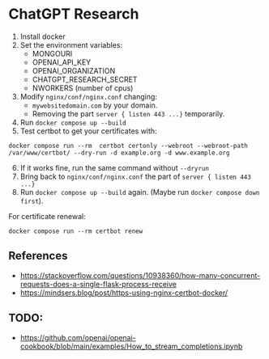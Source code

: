 # ChatGPT Research
1. Install docker
2. Set the environment variables:
    - MONGOURI
    - OPENAI_API_KEY
    - OPENAI_ORGANIZATION
    - CHATGPT_RESEARCH_SECRET
    - NWORKERS (number of cpus)
3. Modify `nginx/conf/nginx.conf` changing:
    - `mywebsitedomain.com` by your domain.
    - Removing the part `server { listen 443 ...}` temporarily.
4. Run `docker compose up --build`
5. Test certbot to get your certificates with:
```
docker compose run --rm  certbot certonly --webroot --webroot-path /var/www/certbot/ --dry-run -d example.org -d www.example.org
```
6. If it works fine, run the same command without `--dryrun`
7. Bring back to `nginx/conf/nginx.conf` the part of `server { listen 443 ...}`
8. Run `docker compose up --build` again. (Maybe run `docker compose down first`).

For certificate renewal:
```
docker compose run --rm certbot renew
```

## References
- https://stackoverflow.com/questions/10938360/how-many-concurrent-requests-does-a-single-flask-process-receive
- https://mindsers.blog/post/https-using-nginx-certbot-docker/
## TODO:
- https://github.com/openai/openai-cookbook/blob/main/examples/How_to_stream_completions.ipynb